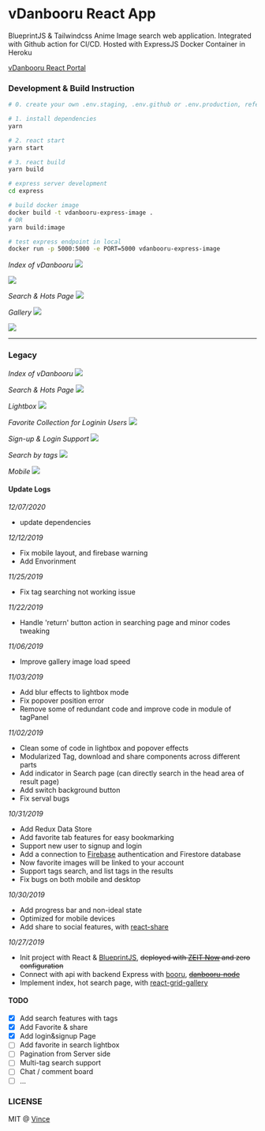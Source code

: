 # vDanbooru React App

BlueprintJS & Tailwindcss Anime Image search web application. Integrated with Github action for CI/CD. Hosted with ExpressJS Docker Container in Heroku

[vDanbooru React Portal](http://vince-amazing.com/vDanbooru-React-App)

### Development & Build Instruction

``` bash
# 0. create your own .env.staging, .env.github or .env.production, referred from .env.sample

# 1. install dependencies
yarn

# 2. react start
yarn start

# 3. react build
yarn build

# express server development
cd express

# build docker image
docker build -t vdanbooru-express-image .
# OR
yarn build:image

# test express endpoint in local
docker run -p 5000:5000 -e PORT=5000 vdanbooru-express-image

```

_Index of vDanbooru_
![](screenshots/v2/index.png)

![](screenshots/v2/index-light.png)

_Search & Hots Page_
![](screenshots/v2/tag.png)

_Gallery_
![](screenshots/v2/gallery.png)

![](screenshots/v2/gallery-light.png)

---

### Legacy

_Index of vDanbooru_
![](screenshots/legacy/index.png)

_Search & Hots Page_
![](screenshots/legacy/search.png)

_Lightbox_
![](screenshots/legacy/lightbox.png)

_Favorite Collection for Loginin Users_
![](screenshots/legacy/favorites.png)

_Sign-up & Login Support_
![](screenshots/legacy/signup_login.png)

_Search by tags_
![](screenshots/legacy/tags.png)

_Mobile_
![](screenshots/legacy/phone.jpg)

#### Update Logs

_12/07/2020_

* update dependencies

_12/12/2019_

* Fix mobile layout, and firebase warning
* Add Envorinment

_11/25/2019_

* Fix tag searching not working issue

_11/22/2019_

* Handle 'return' button action in searching page and minor codes tweaking

_11/06/2019_

* Improve gallery image load speed

_11/03/2019_

* Add blur effects to lightbox mode
* Fix popover position error
* Remove some of redundant code and improve code in module of tagPanel

_11/02/2019_

* Clean some of code in lightbox and popover effects
* Modularized Tag, download and share components across different parts
* Add indicator in Search page (can directly search in the head area of result page)
* Add switch background button
* Fix serval bugs

_10/31/2019_

* Add Redux Data Store
* Add favorite tab features for easy bookmarking
* Support new user to signup and login
* Add a connection to [Firebase](https://firebase.google.com/) authentication and Firestore database
* Now favorite images will be linked to your account
* Support tags search, and list tags in the results
* Fix bugs on both mobile and desktop

_10/30/2019_

* Add progress bar and non-ideal state
* Optimized for mobile devices
* Add share to social features, with [react-share](https://www.npmjs.com/package/react-share)

_10/27/2019_

* Init project with React & [BlueprintJS](https://blueprintjs.com/), ~~deployed with [ZEIT Now](zeit.co) and zero configuration~~
* Connect with api with backend Express with [booru](https://www.npmjs.com/package/booru), ~~[danbooru-node](https://www.npmjs.com/package/danbooru)~~
* Implement index, hot search page, with [react-grid-gallery](https://www.npmjs.com/package/react-grid-gallery)

#### TODO

* [x] Add search features with tags
* [x] Add Favorite & share
* [x] Add login&signup Page
* [ ] Add favorite in search lightbox
* [ ] Pagination from Server side
* [ ] Multi-tag search support
* [ ] Chat / comment board
* [ ] ...

### LICENSE

MIT @ [Vince](//vince-amazing.com)
